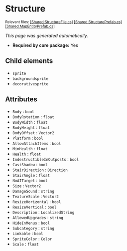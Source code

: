 # Structure
<sup>Relevant files: [[Shared:StructureFile.cs]](https://github.com/Regalis11/Barotrauma/blob/master/Barotrauma/BarotraumaShared/SharedSource/ContentManagement/ContentFile/StructureFile.cs) [[Shared:StructurePrefab.cs]](https://github.com/Regalis11/Barotrauma/blob/master/Barotrauma/BarotraumaShared/SharedSource/Map/StructurePrefab.cs) [[Shared:MapEntityPrefab.cs]](https://github.com/Regalis11/Barotrauma/blob/master/Barotrauma/BarotraumaShared/SharedSource/Map/MapEntityPrefab.cs)</sup>

*This page was generated automatically.*

- **Required by core package:** Yes



## Child elements
- `sprite`
- `backgroundsprite`
- `decorativesprite`


## Attributes
- `Body` : `bool`
- `BodyRotation` : `float`
- `BodyWidth` : `float`
- `BodyHeight` : `float`
- `BodyOffset` : `Vector2`
- `Platform` : `bool`
- `AllowAttachItems` : `bool`
- `MinHealth` : `float`
- `Health` : `float`
- `IndestructibleInOutposts` : `bool`
- `CastShadow` : `bool`
- `StairDirection` : `Direction`
- `StairAngle` : `float`
- `NoAITarget` : `bool`
- `Size` : `Vector2`
- `DamageSound` : `string`
- `TextureScale` : `Vector2`
- `ResizeHorizontal` : `bool`
- `ResizeVertical` : `bool`
- `Description` : `LocalizedString`
- `AllowedUpgrades` : `string`
- `HideInMenus` : `bool`
- `Subcategory` : `string`
- `Linkable` : `bool`
- `SpriteColor` : `Color`
- `Scale` : `float`


